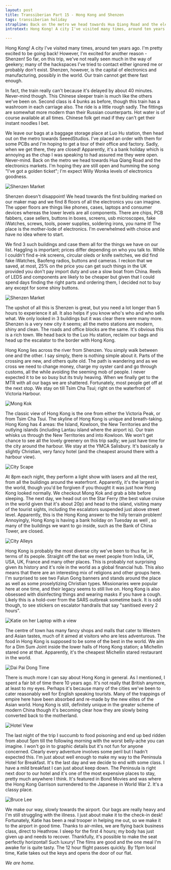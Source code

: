```yaml
---
layout: post 
title: Transsiberian Part 15 - Hong Kong and Shenzen
tags: transsiberian holiday
strapline: Back on the metro we head towards Hua Qiang Road and the electronics markets. I'm hoping they are still open and humming the song "I've got a golden ticket"; I'm expect Willy Wonka levels of electronics goodness.
introtext: Hong Kong! A city I've visited many times, around ten years ago. I'm pretty excited to be going back! However, I'm excited for another reason - Shenzen! So far, on this trip, we've not really seen much in the way of geekery; many of the hackspaces I've tried to contact either ignored me or probably don't exist. Shenzen, however, is the capital of electronics and manufacturing, possibly in the world. Our train cannot get there fast enough.

---
```


Hong Kong! A city I've visited many times, around ten years ago. I'm pretty excited to be going back! However, I'm excited for another reason - Shenzen! So far, on this trip, we've not really seen much in the way of geekery; many of the hackspaces I've tried to contact either ignored me or probably don't exist. Shenzen, however, is the capital of electronics and manufacturing, possibly in the world. Our train cannot get there fast enough.

In fact, the train really can't because it's delayed by about 40 minutes. Never-mind though. This Chinese sleeper train is much like the others we've been on. Second class is 4 bunks as before, though this train has a washroom in each carriage also. The ride is a little rough sadly. The fittings are somewhat more modern than their Russian counterparts. Hot water is of course available at all times. Chinese folk get mad if they can't get their instant noodles I bet.

We leave our bags at a baggage storage place at Luo Hu station, then head out on the metro towards SeeedStudios. I've placed an order with them for some PCBs and I'm hoping to get a tour of their office and factory. Sadly, when we get there, they are closed! Apparently, it's a bank holiday which is annoying as the chap I was speaking to had assured me they were open. Never-mind. Back on the metro we head towards Hua Qiang Road and the electronics markets. I'm hoping they are still open and humming the song "I've got a golden ticket"; I'm expect Willy Wonka levels of electronics goodness.

![Shenzen Market](https://farm8.staticflickr.com/7597/16874764789_959bb29eca.jpg)

Shenzen doesn't disappoint! We head towards the first building marked on our maker map and we find 8 floors of all the electronics you can imagine. The upper floors are things like phones, cases, laptops and consumer devices whereas the lower levels are all components. There are chips, PCB fabbers, case sellers, buttons in boxes, screens, usb microscopes, fake iWatches, screws, tools, power supplies, soldering irons, you name it! The place is the mother-lode of electronics. I'm overwhelmed with choice and have no idea where to start.

We find 3 such buildings and case them all for the things we have on our list. Haggling is important; prices differ depending on who you talk to. While I couldn't find e-ink screens, circular oleds or knife switches, we did find fake iWatches, Baofeng radios, buttons and cameras. I reckon that we saved, at most, 25% on the price you can get such things in the UK provided you don't pay import duty and use a slow boat from China. Reels of LEDS and components are likely to be cheaper but given that I could spend days finding the right parts and ordering them, I decided not to buy any except for some shiny buttons. 

![Shenzen Market](https://farm8.staticflickr.com/7686/16440798973_2549caf088.jpg)

The upshot of all this is Shenzen is great, but you need a lot longer than 5 hours to experience it all. It also helps if you know who's who and who sells what. We only looked in 3 buildings but it was clear there were many more. Shenzen is a very new city it seems; all the metro stations are modern, shiny and clean. The roads and office blocks are the same. It's obvious this is a rich town. We head back to the Luo Hu station, reclaim our bags and head up the escalator to the border with Hong Kong. 

Hong Kong lies across the river from Shenzen. You simply walk between one and the other. I say simply, there is nothing simple about it. Parts of the crossing are new, and others quite old. The path is wandering and as we cross we need to change money, charge my oyster card and go through customs, all the while avoiding the seeming mob of people. I never expected it to be so busy but its truly heaving. When we finally get to the MTR with all our bags we are shattered. Fortunately, most people get off at the next stop. We stay on till Tsim Cha Tsui; right on the waterfront of Victoria Harbour.

![Mong Kok](https://farm9.staticflickr.com/8756/16884138297_e1b70ca614.jpg)

The classic view of Hong Kong is the one from either the Victoria Peak, or from Tsim Cha Tsui. The skyline of Hong Kong is unique and breath-taking. Hong Kong has 4 areas: the Island, Kowloon, the New Territories and the outlying islands (including Lantau island where the airport is). Our train whisks us through the New Territories and into Kowloon. We won't get chance to see all the lovely greenery on this trip sadly; we just have time for the city around the harbour. We stay at the YMCA Salisbury. It's basically a slightly Christian, very fancy hotel (and the cheapest around there with a harbour view).

![City Scape](https://farm9.staticflickr.com/8827/17090036762_bc61a75dec.jpg)

At 8pm each night, they perform a light show with lasers and all the rest, from all the buildings around the waterfront. Apparently, it's the largest in the world, though you'd be forgiven if you thought it was just how Hong Kong looked normally. We checkout Mong Kok and grab a bite before sleeping. The next day, we head out on the Star Ferry (the best value cruise in the world given that it's about 20p) and head to the island, visiting many of the tourist sights, including the escalators suspended just above street level. Apparently, this is the Hong Kong answer to the hilly terrain problem! Annoyingly, Hong Kong is having a bank holiday on Tuesday as well , so many of the buildings we want to go inside, such as the Bank of China Tower, are closed.

![City Alleys](https://farm8.staticflickr.com/7703/16884137097_dba206c29d.jpg)

Hong Kong is probably the most diverse city we've been to thus far, in terms of its people. Straight off the bat we meet people from India, UK, USA, UK, France and many other places. This is probably not surprising given its history and it's role in the world as a global financial hub. This also means that there are an interesting mix of religions and other groups here. I'm surprised to see two Falun Gong banners and stands around the place as well as some proselytizing Christian types. Missionaries were popular here at one time, and their legacy seems to still live on. Hong Kong is also obsessed with disinfecting things and wearing masks if you have a cough. Likely this is a hold-over from the SARS outbreak sometime back. It is odd though, to see stickers on escalator handrails that say "sanitised every 2 hours".

![Katie on her Laptop with a view](https://farm9.staticflickr.com/8716/17090038012_18b6513603.jpg)

The centre of town has many fancy shops and malls that cater to Western and Asian tastes, much of it aimed at visitors who are less adventurous. The food in Hong Kong is supposed to be some of the best in the world. We aim for a Dim Sum Joint inside the lower halls of Hong Kong station; a Michellin stared one at that. Apparently, it's the cheapest Michellin stared restaurant in the world.

![Dai Pai Dong Time](https://farm8.staticflickr.com/7611/17065570816_e8ca6c08e9.jpg)

There is much more I can say about Hong Kong in general. As I mentioned, I spent a fair bit of time there 10 years ago. It's not really that British anymore, at least to my eyes. Perhaps it's because many of the cities we've been to cater reasonably well for English speaking tourists. Many of the trappings of empire here have been absorbed and re-made by the new elites of the Asian world. Hong Kong is still, definitely unique in the greater scheme of modern China though it's becoming clear how they are slowly being converted back to the motherland.

![Hotel View](https://farm9.staticflickr.com/8766/16903976460_d828e2f1b2.jpg)

The last night of the trip I succumb to food poisoning and end up bed ridden from about 5pm till the following morning with the worst belly-ache you can imagine. I won't go in to graphic details but it's not fun for anyone concerned. Clearly every adventure involves some peril but I hadn't expected this. I'm just about well enough to make my way to the Peninsula Hotel for Breakfast. It's the last day and we decide to end with some class. I have a mild breakfast I can just about keep down. The Peninsula is right next door to our hotel and it's one of the most expensive places to stay, pretty much anywhere I think. It's featured in Bond Movies and was where the Hong Kong Garrison surrendered to the Japanese in World War 2. It's a classy place.

![Bruce Lee](https://farm8.staticflickr.com/7726/17090037732_2a98bc5b6f.jpg)

We make our way, slowly towards the airport. Our bags are really heavy and I'm still struggling with the illness. I just about make it to the check-in desk! Fortunately, Katie has been a real trooper in helping me out, so we make it to the airport in good time. Thanks to air-miles, we are flying back business class, direct to Heathrow. I sleep for the first 4 hours; my body has just given up and needs to recover. Thankfully, it's possible to make the seat perfectly horizontal! Such luxury! The films are good and the one meal I'm awake for is quite tasty. The 12 hour flight passes quickly. By 11pm local time, Katie takes out the keys and opens the door of our flat.

*We are home.*

